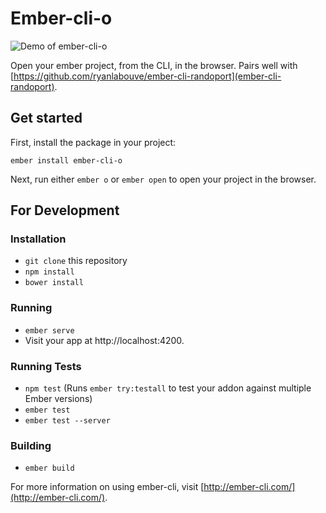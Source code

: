 # Ember-cli-o

![Demo of ember-cli-o](https://gifcannon.s3.amazonaws.com/screencast_2016-11-06_00-29-56.gif)

Open your ember project, from the CLI, in the browser. Pairs well with
[https://github.com/ryanlabouve/ember-cli-randoport](ember-cli-randoport).

## Get started

First, install the package in your project:
```
ember install ember-cli-o
```

Next, run either `ember o` or `ember open` to open your project in the browser.

## For Development

### Installation

* `git clone` this repository
* `npm install`
* `bower install`

### Running

* `ember serve`
* Visit your app at http://localhost:4200.

### Running Tests

* `npm test` (Runs `ember try:testall` to test your addon against multiple Ember versions)
* `ember test`
* `ember test --server`

### Building

* `ember build`

For more information on using ember-cli, visit [http://ember-cli.com/](http://ember-cli.com/).
